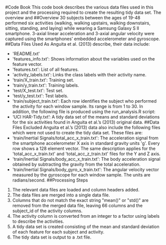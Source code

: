 #Code Book
This code book describes the various data files used in this project and the processing required to create the resulting tidy data set. The overview and 
##Overview
30 subjects between the ages of 19-48 performed six activities (walking, walking upstairs, walking downstairs, sitting, standing, and laying) while wearing a Samsung Galaxy S II smartphone. 3-axial linear acceleration and 3-axial angular velocity were captured using the smartphones’ embedded accelerometer and gyroscope.
##Data Files Used
As Anguita et al. (2013) describe, their data include:
* 'README.txt'
* 'features_info.txt': Shows information about the variables used on the feature vector.
* 'features.txt': List of all features.
* 'activity_labels.txt': Links the class labels with their activity name.
* 'train/X_train.txt': Training set.
* 'train/y_train.txt': Training labels.
* 'test/X_test.txt': Test set.
* 'test/y_test.txt': Test labels.
* 'train/subject_train.txt': Each row identifies the subject who performed the activity for each window sample. Its range is from 1 to 30. 
In addition, the following file is produced using the run_analysis.R script:
* ‘UCI HAR-Tidy.txt’: A tidy data set of the means and standard deviations for the six activities found in Anguita et al.’s (2013) original data.
##Data Files Excluded
Anguita et al.’s (2013) data also include the following files which were not used to create the tidy data set. These files are:
* 'train/Inertial Signals/total_acc_x_train.txt': The acceleration signal from the smartphone accelerometer X axis in standard gravity units 'g'. Every row shows a 128 element vector. The same description applies for the 'total_acc_x_train.txt' and 'total_acc_z_train.txt' files for the Y and Z axis. 
* 'train/Inertial Signals/body_acc_x_train.txt': The body acceleration signal obtained by subtracting the gravity from the total acceleration. 
* 'train/Inertial Signals/body_gyro_x_train.txt': The angular velocity vector measured by the gyroscope for each window sample. The units are radians/second.
##Processing Steps
1. The relevant data files are loaded and column headers added.
2. The data files are merged into a single data file.
3. Columns that do not match the exact string "mean()" or "std()" are removed from the merged data file, leaving 66 columns and the subject_id of the activity columns.
4. The activity column is converted from an integer to a factor using labels to describe the activities.
5. A tidy data set is created consisting of the mean and standard deviation of each feature for each subject and activity.
6. The tidy data set is output to a .txt file.
